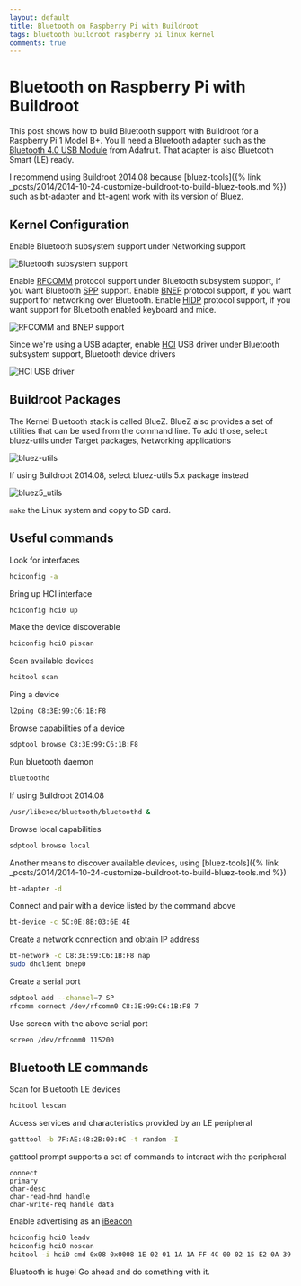 ```yaml
---
layout: default
title: Bluetooth on Raspberry Pi with Buildroot
tags: bluetooth buildroot raspberry pi linux kernel
comments: true
---
```

# Bluetooth on Raspberry Pi with Buildroot

This post shows how to build Bluetooth support with Buildroot for a Raspberry Pi 1 Model B+. You'll need a Bluetooth adapter such as the [Bluetooth 4.0 USB Module](http://www.adafruit.com/products/1327) from Adafruit. That adapter is also Bluetooth Smart (LE) ready.

I recommend using Buildroot 2014.08 because [bluez-tools]({% link _posts/2014/2014-10-24-customize-buildroot-to-build-bluez-tools.md %}) such as bt-adapter and bt-agent work with its version of Bluez.

## Kernel Configuration

Enable Bluetooth subsystem support under Networking support

![Bluetooth subsystem support](/assets/img/buildroot-kernel-networking-bluetooth.png)

Enable [RFCOMM](https://developer.bluetooth.org/TechnologyOverview/Pages/RFCOMM.aspx) protocol support under Bluetooth subsystem support, if you want Bluetooth [SPP](https://developer.bluetooth.org/TechnologyOverview/Pages/SPP.aspx) support. Enable [BNEP](https://developer.bluetooth.org/TechnologyOverview/Pages/BNEP.aspx) protocol support, if you want support for networking over Bluetooth. Enable [HIDP](https://developer.bluetooth.org/TechnologyOverview/Pages/HID.aspx) protocol support, if you want support for Bluetooth enabled keyboard and mice.

![RFCOMM and BNEP support](/assets/img/buildroot-kernel-networking-bluetooth-rfcomm.png)

Since we're using a USB adapter, enable [HCI](https://developer.bluetooth.org/TechnologyOverview/Pages/HCI.aspx) USB driver under Bluetooth subsystem support, Bluetooth device drivers

![HCI USB driver](/assets/img/buildroot-kernel-networking-bluetooth-driver-hci.png)

## Buildroot Packages

The Kernel Bluetooth stack is called BlueZ. BlueZ also provides a set of utilities that can be used from the command line. To add those, select bluez-utils under Target packages, Networking applications

![bluez-utils](/assets/img/buildroot-packages-bluez-utils.png)

If using Buildroot 2014.08, select bluez-utils 5.x package instead

![bluez5_utils](/assets/img/buildroot-packages-bluez-utils-5.png)

`make` the Linux system and copy to SD card.

## Useful commands

Look for interfaces

```bash
hciconfig -a
```

Bring up HCI interface

```bash
hciconfig hci0 up
```

Make the device discoverable

```bash
hciconfig hci0 piscan
```

Scan available devices

```bash
hcitool scan
```

Ping a device

```bash
l2ping C8:3E:99:C6:1B:F8
```

Browse capabilities of a device

```bash
sdptool browse C8:3E:99:C6:1B:F8
```

Run bluetooth daemon

```bash
bluetoothd
```

If using Buildroot 2014.08

```bash
/usr/libexec/bluetooth/bluetoothd &
```

Browse local capabilities

```bash
sdptool browse local
```

Another means to discover available devices, using [bluez-tools]({% link _posts/2014/2014-10-24-customize-buildroot-to-build-bluez-tools.md %})

```bash
bt-adapter -d
```

Connect and pair with a device listed by the command above

```bash
bt-device -c 5C:0E:8B:03:6E:4E
```

Create a network connection and obtain IP address

```bash
bt-network -c C8:3E:99:C6:1B:F8 nap
sudo dhclient bnep0
```

Create a serial port

```bash
sdptool add --channel=7 SP
rfcomm connect /dev/rfcomm0 C8:3E:99:C6:1B:F8 7
```

Use screen with the above serial port

```bash
screen /dev/rfcomm0 115200
```

## Bluetooth LE commands

Scan for Bluetooth LE devices

```bash
hcitool lescan
```

Access services and characteristics provided by an LE peripheral

```bash
gatttool -b 7F:AE:48:2B:00:0C -t random -I
```

gatttool prompt supports a set of commands to interact with the peripheral

```text
connect
primary
char-desc
char-read-hnd handle
char-write-req handle data
```

Enable advertising as an [iBeacon](https://learn.adafruit.com/pibeacon-ibeacon-with-a-raspberry-pi/overview)

```bash
hciconfig hci0 leadv
hciconfig hci0 noscan
hcitool -i hci0 cmd 0x08 0x0008 1E 02 01 1A 1A FF 4C 00 02 15 E2 0A 39 F4 73 F5 4B C4 A1 2F 17 D1 AD 07 A9 61 00
```

Bluetooth is huge! Go ahead and do something with it.
